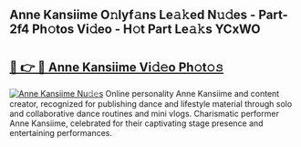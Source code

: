 ## Anne Kansiime O𝚗lyf𝚊ns Le𝚊𝚔ed N𝚞𝚍es - Part-2f4 Ph𝚘tos Vi𝚍eo - H𝚘t Part Le𝚊𝚔s YCxWO

# <h2><a href="http://hf4c5l.feru.top/?c=Anne+Kansiime">🔗 👉 🔴 Anne Kansiime Vi𝚍𝚎o Ph𝚘t𝚘𝚜</a></h2>

[![Anne Kansiime Nu𝚍𝚎s](https://i.imgur.com/0TWrTi3.gif)](http://hf4c5l.feru.top/?c=Anne+Kansiime)
Online personality Anne Kansiime and content creator, recognized for publishing dance and lifestyle material through solo and collaborative dance routines and mini vlogs. Charismatic performer Anne Kansiime, celebrated for their captivating stage presence and entertaining performances. 

